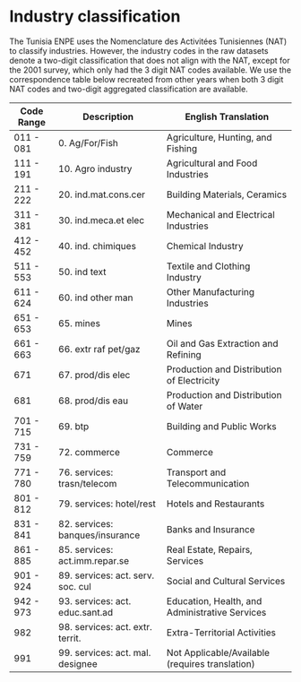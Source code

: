 #

# Industry classification
The Tunisia ENPE uses the Nomenclature des Activitées Tunisiennes (NAT) to classify industries. However, the industry codes 
in the raw datasets denote a two-digit classification that does not align with the NAT, except for the 2001 survey, which only had the 
3 digit NAT codes available. We use the correspondence table below recreated from other years when both 
3 digit NAT codes and two-digit aggregated classification are available. 

| Code Range  | Description                    | English Translation                                 |
|-------------|--------------------------------|-----------------------------------------------------|
| 011 - 081   | 0. Ag/For/Fish                 | Agriculture, Hunting, and Fishing                   |
| 111 - 191   | 10. Agro industry              | Agricultural and Food Industries                    |
| 211 - 222   | 20. ind.mat.cons.cer           | Building Materials, Ceramics                        |
| 311 - 381   | 30. ind.meca.et elec           | Mechanical and Electrical Industries                |
| 412 - 452   | 40. ind. chimiques             | Chemical Industry                                   |
| 511 - 553   | 50. ind text                   | Textile and Clothing Industry                       |
| 611 - 624   | 60. ind other man              | Other Manufacturing Industries                      |
| 651 - 653   | 65. mines                      | Mines                                               |
| 661 - 663   | 66. extr raf pet/gaz           | Oil and Gas Extraction and Refining                 |
| 671         | 67. prod/dis elec              | Production and Distribution of Electricity          |
| 681         | 68. prod/dis eau               | Production and Distribution of Water                |
| 701 - 715   | 69. btp                        | Building and Public Works                           |
| 731 - 759   | 72. commerce                   | Commerce                                            |
| 771 - 780   | 76. services: trasn/telecom    | Transport and Telecommunication                     |
| 801 - 812   | 79. services: hotel/rest       | Hotels and Restaurants                              |
| 831 - 841   | 82. services: banques/insurance| Banks and Insurance                                 |
| 861 - 885   | 85. services: act.imm.repar.se | Real Estate, Repairs, Services                      |
| 901 - 924   | 89. services: act. serv. soc. cul | Social and Cultural Services                       |
| 942 - 973   | 93. services: act. educ.sant.ad | Education, Health, and Administrative Services     |
| 982         | 98. services: act. extr. territ. | Extra-Territorial Activities                       |
| 991         | 99. services: act. mal. designee | Not Applicable/Available (requires translation)    |
